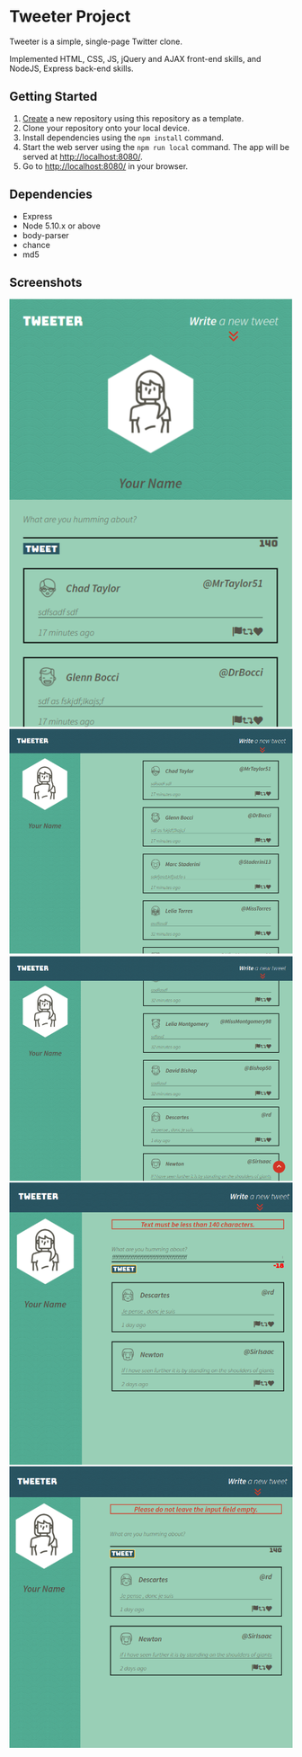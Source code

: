 # Tweeter Project

Tweeter is a simple, single-page Twitter clone.

Implemented HTML, CSS, JS, jQuery and AJAX front-end skills, and NodeJS, Express back-end skills.

## Getting Started

1. [Create](https://docs.github.com/en/repositories/creating-and-managing-repositories/creating-a-repository-from-a-template) a new repository using this repository as a template.
2. Clone your repository onto your local device.
3. Install dependencies using the `npm install` command.
3. Start the web server using the `npm run local` command. The app will be served at <http://localhost:8080/>.
4. Go to <http://localhost:8080/> in your browser.

## Dependencies

- Express
- Node 5.10.x or above
- body-parser
- chance
- md5


## Screenshots

!["Mobile mode"](https://github.com/crocka/tweeter/blob/master/docs/Mobile-mode-with-form-shown.png)
!["Desktop mode"](https://github.com/crocka/tweeter/blob/master/docs/desktop-mode-with-form-shown.png)
!["Back-to-the-top button at lower right corner"](https://github.com/crocka/tweeter/blob/master/docs/back-to-the-top-button.png)
!["Error message for exceeding character limit"](https://github.com/crocka/tweeter/blob/master/docs/exceed-limit-error.png)
!["Error message for empty text"](https://github.com/crocka/tweeter/blob/master/docs/no-content-error.png)
